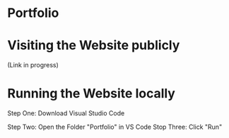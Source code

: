 # Portfolio
<h1>Visiting the Website publicly</h1>
(Link in progress)
<h1>Running the Website locally</h1>
Step One:
Download Visual Studio Code

Step Two:
Open the Folder "Portfolio" in VS Code
Stop Three:
Click "Run"

